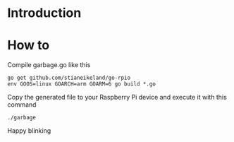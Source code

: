 # Introduction

# How to
Compile garbage.go like this
```
go get github.com/stianeikeland/go-rpio
env GOOS=linux GOARCH=arm GOARM=6 go build *.go
```
Copy the generated file to your Raspberry Pi device and execute it with this command

```
./garbage
```

Happy blinking 
